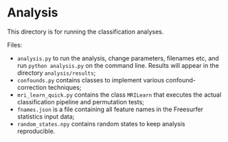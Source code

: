 # Analysis 

This directory is for running the classification analyses. 

Files: 
- `analysis.py` to run the analysis, change parameters, filenames etc, and run `python analysis.py` on the command line. Results will appear in the directory `analysis/results`;
- `confounds.py` contains classes to implement various confound-correction techniques; 
- `mri_learn_quick.py` contains the class `MRILearn` that executes the actual classification pipeline and permutation tests; 
- `fnames.json` is a file containing all feature names in the Freesurfer statistics input data; 
- `random_states.npy` contains random states to keep analysis reproducible. 
